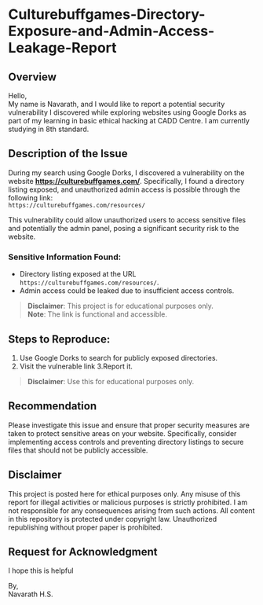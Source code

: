 # Culturebuffgames-Directory-Exposure-and-Admin-Access-Leakage-Report
## Overview
Hello,  
My name is Navarath, and I would like to report a potential security vulnerability I discovered while exploring websites using Google Dorks as part of my learning in basic ethical hacking at CADD Centre. I am currently studying in 8th standard.

## Description of the Issue
During my search using Google Dorks, I discovered a vulnerability on the website **https://culturebuffgames.com/**. Specifically, I found a directory listing exposed, and unauthorized admin access is possible through the following link:  
`https://culturebuffgames.com/resources/`

This vulnerability could allow unauthorized users to access sensitive files and potentially the admin panel, posing a significant security risk to the website.

### Sensitive Information Found:
- Directory listing exposed at the URL `https://culturebuffgames.com/resources/`.
- Admin access could be leaked due to insufficient access controls.

> **Disclaimer**: This project is for educational purposes only.  
> **Note**: The link is functional and accessible.

## Steps to Reproduce:
1. Use Google Dorks to search for publicly exposed directories.
2. Visit the vulnerable link
3.Report it.

> **Disclaimer**: Use this for educational purposes only.

## Recommendation
Please investigate this issue and ensure that proper security measures are taken to protect sensitive areas on your website. Specifically, consider implementing access controls and preventing directory listings to secure files that should not be publicly accessible.

## Disclaimer
This project is posted here for ethical purposes only. Any misuse of this report for illegal activities or malicious purposes is strictly prohibited. I am not responsible for any consequences arising from such actions. All content in this repository is protected under copyright law. Unauthorized republishing without proper paper is prohibited.

## Request for Acknowledgment
I hope this is helpful

By,  
Navarath H.S.
